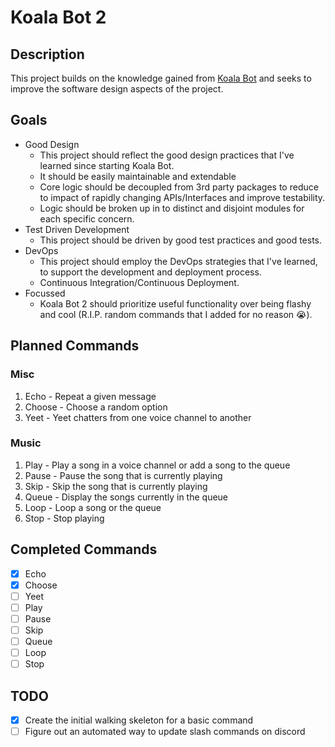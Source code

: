# Koala Bot 2

## Description

This project builds on the knowledge gained from [Koala Bot](https://github.com/D3h4n/Koala-Bot) and
seeks to improve
the software design aspects of the project.

## Goals

- Good Design
  - This project should reflect the good design practices that I've learned since starting Koala
    Bot.
  - It should be easily maintainable and extendable
  - Core logic should be decoupled from 3rd party packages to reduce to impact of rapidly changing
    APIs/Interfaces and improve testability.
  - Logic should be broken up in to distinct and disjoint modules for each specific concern.
- Test Driven Development
  - This project should be driven by good test practices and good tests.
- DevOps
  - This project should employ the DevOps strategies that I've learned, to support the development
    and deployment process.
  - Continuous Integration/Continuous Deployment.
- Focussed
  - Koala Bot 2 should prioritize useful functionality over being flashy and cool (R.I.P. random
    commands that I added for no reason :sob:).

## Planned Commands

### Misc

1. Echo - Repeat a given message
2. Choose - Choose a random option
2. Yeet - Yeet chatters from one voice channel to another

### Music

1. Play - Play a song in a voice channel or add a song to the queue
2. Pause - Pause the song that is currently playing
3. Skip - Skip the song that is currently playing
4. Queue - Display the songs currently in the queue
5. Loop - Loop a song or the queue
6. Stop - Stop playing

## Completed Commands

- [x] Echo
- [x] Choose
- [ ] Yeet
- [ ] Play
- [ ] Pause
- [ ] Skip
- [ ] Queue
- [ ] Loop
- [ ] Stop

## TODO

- [x] Create the initial walking skeleton for a basic command
- [ ] Figure out an automated way to update slash commands on discord
